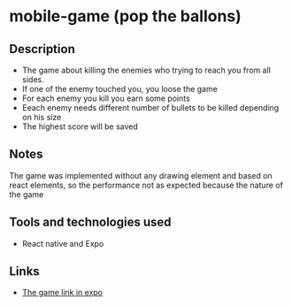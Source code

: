# mobile-game (pop the ballons)

## Description

- The game about killing the enemies who trying to reach you from all sides.
- If one of the enemy touched you, you loose the game
- For each enemy you kill you earn some points
- Eeach enemy needs different number of bullets to be killed depending on his size
- The highest score will be saved

## Notes

The game was implemented without any drawing element and based on react elements, so the performance not as expected because the nature of the game

## Tools and technologies used

- React native and Expo

## Links

- [The game link in expo](https://exp.host/@mr0virus/pop-the-ballons)